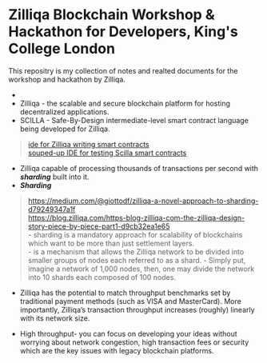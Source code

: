 
# Zilliqa Blockchain Workshop & Hackathon for Developers, King's College London
This repositry is my collection of notes and realted documents for the workshop and hackathon by Zilliqa.  

- 
- Zilliqa - the scalable and secure blockchain platform for hosting decentralized applications.  
- SCILLA  - Safe-By-Design intermediate-level smart contract language being developed for Zilliqa.  

> [ide for Zilliqa writing smart contracts ](https://ide.zilliqa.com/)  
> [souped-up IDE for testing Scilla smart contracts](https://savant-ide.zilliqa.com/)  

- Zilliqa capable of processing thousands of transactions per second with ***sharding*** built into it.   
- ***Sharding*** 
> https://medium.com/@giottodf/zilliqa-a-novel-approach-to-sharding-d79249347a1f  
> https://blog.zilliqa.com/https-blog-zilliqa-com-the-zilliqa-design-story-piece-by-piece-part1-d9cb32ea1e65  
    - sharding is a mandatory approach for scalability of blockchains which want to be more than just settlement layers.  
    - is a mechanism that allows the Zilliqa network to be divided into smaller groups of nodes each referred to as a shard. 
    - Simply put, imagine a network of 1,000 nodes, then, one may divide the network into 10 shards each composed of 100 nodes.  

- Zilliqa has the potential to match throughput benchmarks set by traditional payment methods (such as VISA and MasterCard). More importantly, Zilliqa’s transaction throughput increases (roughly) linearly with its network size.  

- High throughput- you can focus on developing your ideas without worrying about network congestion, high transaction fees or security which are the key issues with legacy blockchain platforms.

